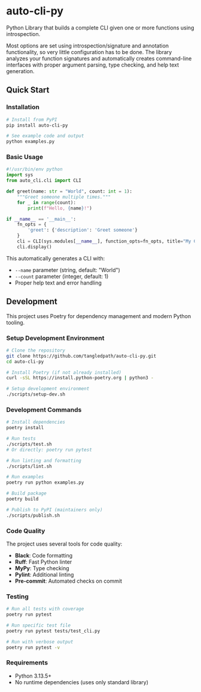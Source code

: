 # auto-cli-py
Python Library that builds a complete CLI given one or more functions using introspection.

Most options are set using introspection/signature and annotation functionality, so very little configuration has to be done. The library analyzes your function signatures and automatically creates command-line interfaces with proper argument parsing, type checking, and help text generation.

## Quick Start

### Installation
```bash
# Install from PyPI
pip install auto-cli-py

# See example code and output
python examples.py
```

### Basic Usage

```python
#!/usr/bin/env python
import sys
from auto_cli.cli import CLI

def greet(name: str = "World", count: int = 1):
    """Greet someone multiple times."""
    for _ in range(count):
        print(f"Hello, {name}!")

if __name__ == '__main__':
    fn_opts = {
        'greet': {'description': 'Greet someone'}
    }
    cli = CLI(sys.modules[__name__], function_opts=fn_opts, title="My CLI")
    cli.display()
```

This automatically generates a CLI with:
- `--name` parameter (string, default: "World")  
- `--count` parameter (integer, default: 1)
- Proper help text and error handling

## Development

This project uses Poetry for dependency management and modern Python tooling.

### Setup Development Environment

```bash
# Clone the repository
git clone https://github.com/tangledpath/auto-cli-py.git
cd auto-cli-py

# Install Poetry (if not already installed)
curl -sSL https://install.python-poetry.org | python3 -

# Setup development environment
./scripts/setup-dev.sh
```

### Development Commands

```bash
# Install dependencies
poetry install

# Run tests
./scripts/test.sh
# Or directly: poetry run pytest

# Run linting and formatting
./scripts/lint.sh

# Run examples
poetry run python examples.py

# Build package
poetry build

# Publish to PyPI (maintainers only)
./scripts/publish.sh
```

### Code Quality

The project uses several tools for code quality:
- **Black**: Code formatting
- **Ruff**: Fast Python linter
- **MyPy**: Type checking  
- **Pylint**: Additional linting
- **Pre-commit**: Automated checks on commit

### Testing

```bash
# Run all tests with coverage
poetry run pytest

# Run specific test file
poetry run pytest tests/test_cli.py

# Run with verbose output
poetry run pytest -v
```

### Requirements

- Python 3.13.5+
- No runtime dependencies (uses only standard library)

